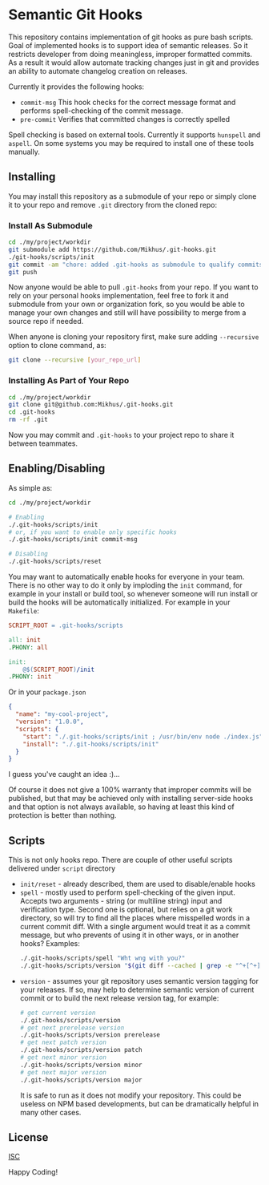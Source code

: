 # Semantic Git Hooks

This repository contains implementation of git hooks as pure bash scripts.
Goal of implemented hooks is to support idea of semantic releases. So it
restricts developer from doing meaningless, improper formatted commits. As a
result it would allow automate tracking changes just in git and provides
an ability to automate changelog creation on releases.

Currently it provides the following hooks:

  - `commit-msg` This hook checks for the correct message format and performs
    spell-checking of the commit message.
  - `pre-commit` Verifies that committed changes is correctly spelled

Spell checking is based on external tools. Currently it supports `hunspell` and
`aspell`. On some systems you may be required to install one of these tools
manually.

## Installing

You may install this repository as a submodule of your repo or simply clone it
to your repo and remove `.git` directory from the cloned repo:

### Install As Submodule

~~~bash
cd ./my/project/workdir
git submodule add https://github.com/Mikhus/.git-hooks.git
./git-hooks/scripts/init
git commit -am "chore: added .git-hooks as submodule to qualify commits"
git push
~~~

Now anyone would be able to pull `.git-hooks` from your repo. If you want to
rely on your personal hooks implementation, feel free to fork it and submodule
from your own or organization fork, so you would be able to manage your own
changes and still will have possibility to merge from a source repo if needed.

When anyone is cloning your repository first, make sure adding `--recursive`
option to clone command, as:

~~~bash
git clone --recursive [your_repo_url]
~~~

### Installing As Part of Your Repo

~~~bash
cd ./my/project/workdir
git clone git@github.com:Mikhus/.git-hooks.git
cd .git-hooks
rm -rf .git
~~~

Now you may commit and `.git-hooks` to your project repo to share it between
teammates.

## Enabling/Disabling

As simple as:

~~~bash
cd ./my/project/workdir

# Enabling
./.git-hooks/scripts/init
# or, if you want to enable only specific hooks
./.git-hooks/scripts/init commit-msg

# Disabling
./.git-hooks/scripts/reset
~~~

You may want to automatically enable hooks for everyone in your team. There is
no other way to do it only by imploding the `init` command, for example in your
install or build tool, so whenever someone will run install or build the hooks
will be automatically initialized. For example in your `Makefile`:

~~~Makefile
SCRIPT_ROOT = .git-hooks/scripts

all: init
.PHONY: all

init:
	@$(SCRIPT_ROOT)/init
.PHONY: init
~~~

Or in your `package.json`

~~~json
{
  "name": "my-cool-project",
  "version": "1.0.0",
  "scripts": {
    "start": "./.git-hooks/scripts/init ; /usr/bin/env node ./index.js",
    "install": "./.git-hooks/scripts/init"
  }
}
~~~

I guess you've caught an idea :)...

Of course it does not give a 100% warranty that improper commits will be 
published, but that may be achieved only with installing server-side hooks and
that option is not always available, so having at least this kind of protection
is better than nothing.

## Scripts

This is not only hooks repo. There are couple of other useful scripts delivered
under `script` directory
  
  - `init/reset` - already described, them are used to disable/enable hooks
  - `spell` - mostly used to perform spell-checking of the given input. Accepts
    two arguments - string (or multiline string) input and verification type.
    Second one is optional, but relies on a git work directory, so will try
    to find all the places where misspelled words in a current commit diff.
    With a single argument would treat it as a commit message, but who prevents
    of using it in other ways, or in another hooks? Examples:
    ~~~bash
    ./.git-hooks/scripts/spell "Wht wng with you?"
    ./.git-hooks/scripts/version "$(git diff --cached | grep -e "^+[^+]")" "git"
    ~~~
  - `version` - assumes your git repository uses semantic version tagging
    for your releases. If so, may help to determine semantic version of
    current commit or to build the next release version tag, for example:
    ~~~bash
    # get current version
    ./.git-hooks/scripts/version
    # get next prerelease version
    ./.git-hooks/scripts/version prerelease
    # get next patch version
    ./.git-hooks/scripts/version patch
    # get next minor version
    ./.git-hooks/scripts/version minor
    # get next major version
    ./.git-hooks/scripts/version major
    ~~~
    It is safe to run as it does not modify your repository. This could be 
    useless on NPM based developments, but can be dramatically helpful in many
    other cases.

## License

[ISC](https://rawgit.com/Mikhus/.git-hooks/master/LICENSE)

Happy Coding!
